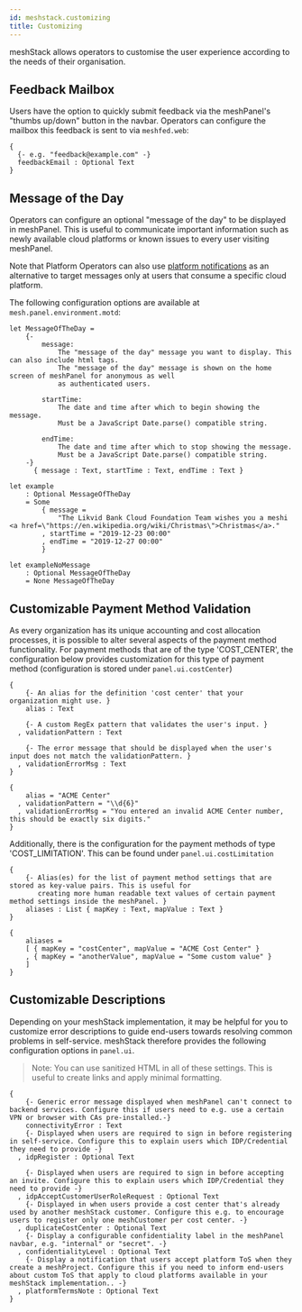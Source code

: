 ```yaml
---
id: meshstack.customizing
title: Customizing
---
```


meshStack allows operators to customise the user experience according to the needs of their organisation.

## Feedback Mailbox

Users have the option to quickly submit feedback via the meshPanel's "thumbs up/down" button in the navbar.
Operators can configure the mailbox this feedback is sent to via `meshfed.web`:

```dhall
{
  {- e.g. "feedback@example.com" -}
  feedbackEmail : Optional Text
}
```

## Message of the Day

Operators can configure an optional "message of the day" to be displayed in meshPanel.
This is useful to communicate important information such as newly available cloud platforms or known issues to every user visiting meshPanel.

Note that Platform Operators can also use [platform notifications](./administration.platforms.md#platform-notifications) as an alternative to target messages only at users that consume a specific cloud platform.

<!--snippet:mesh.panel.environment.motd-->

The following configuration options are available at `mesh.panel.environment.motd`:
<!--DOCUSAURUS_CODE_TABS-->
<!--Dhall Type-->
```dhall
let MessageOfTheDay =
    {-
        message:
            The "message of the day" message you want to display. This can also include html tags.
            The "message of the day" message is shown on the home screen of meshPanel for anonymous as well
            as authenticated users.

        startTime:
            The date and time after which to begin showing the message.
            Must be a JavaScript Date.parse() compatible string.

        endTime:
            The date and time after which to stop showing the message.
            Must be a JavaScript Date.parse() compatible string.
    -}
      { message : Text, startTime : Text, endTime : Text }
```
<!--Example-->
```dhall
let example
    : Optional MessageOfTheDay
    = Some
        { message =
            "The Likvid Bank Cloud Foundation Team wishes you a meshi <a href=\"https://en.wikipedia.org/wiki/Christmas\">Christmas</a>."
        , startTime = "2019-12-23 00:00"
        , endTime = "2019-12-27 00:00"
        }

let exampleNoMessage
    : Optional MessageOfTheDay
    = None MessageOfTheDay
```
<!--END_DOCUSAURUS_CODE_TABS-->

## Customizable Payment Method Validation

As every organization has its unique accounting and cost allocation processes, it is possible to alter several aspects of the payment method functionality. For payment methods that are of the type 'COST_CENTER', the configuration below provides customization for this type of payment method (configuration is stored under `panel.ui.costCenter`)

<!--DOCUSAURUS_CODE_TABS-->
<!--Dhall Type-->
```dhall
{
    {- An alias for the definition 'cost center' that your organization might use. }
    alias : Text

    {- A custom RegEx pattern that validates the user's input. }
  , validationPattern : Text

    {- The error message that should be displayed when the user's input does not match the validationPattern. }
  , validationErrorMsg : Text
}
```
<!--Example-->
```dhall
{
    alias = "ACME Center"
  , validationPattern = "\\d{6}"
  , validationErrorMsg = "You entered an invalid ACME Center number, this should be exactly six digits."
}
```
<!--END_DOCUSAURUS_CODE_TABS-->

Additionally, there is the configuration for the payment methods of type 'COST_LIMITATION'. This can be found under `panel.ui.costLimitation`

<!--DOCUSAURUS_CODE_TABS-->
<!--Dhall Type-->
```dhall
{
    {- Alias(es) for the list of payment method settings that are stored as key-value pairs. This is useful for
       creating more human readable text values of certain payment method settings inside the meshPanel. }
    aliases : List { mapKey : Text, mapValue : Text }
}
```
<!--Example-->
```dhall
{
    aliases =
    [ { mapKey = "costCenter", mapValue = "ACME Cost Center" }
    , { mapKey = "anotherValue", mapValue = "Some custom value" }
    ]
}
```
<!--END_DOCUSAURUS_CODE_TABS-->


## Customizable Descriptions

Depending on your meshStack implementation, it may be helpful for you to customize error descriptions to guide
end-users towards resolving common problems in self-service. meshStack therefore provides the following configuration
options in `panel.ui`.

> Note: You can use sanitized HTML in all of these settings. This is useful to create links and apply minimal formatting.

```dhall
{
    {- Generic error message displayed when meshPanel can't connect to backend services. Configure this if users need to e.g. use a certain VPN or browser with CAs pre-installed.-}
    connectivityError : Text
    {- Displayed when users are required to sign in before registering in self-service. Configure this to explain users which IDP/Credential they need to provide -}
  , idpRegister : Optional Text

    {- Displayed when users are required to sign in before accepting an invite. Configure this to explain users which IDP/Credential they need to provide -}
  , idpAcceptCustomerUserRoleRequest : Optional Text
    {- Displayed in when users provide a cost center that's already used by another meshStack customer. Configure this e.g. to encourage users to register only one meshCustomer per cost center. -}
  , duplicateCostCenter : Optional Text
    {- Display a configurable confidentiality label in the meshPanel navbar, e.g. "internal" or "secret". -}
  , confidentialityLevel : Optional Text
    {- Display a notification that users accept platform ToS when they create a meshProject. Configure this if you need to inform end-users about custom ToS that apply to cloud platforms available in your meshStack implementation.. -}
  , platformTermsNote : Optional Text
}
```
